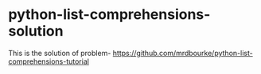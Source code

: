 # python-list-comprehensions-solution
This is the solution of problem- https://github.com/mrdbourke/python-list-comprehensions-tutorial
